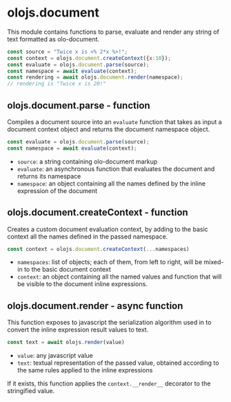 olojs.document
============================================================================
This module contains functions to parse, evaluate and render any string of
text formatted as olo-document.
  
```js
const source = "Twice x is <% 2*x %>!";
const context = olojs.document.createContext({x:10});
const evaluate = olojs.document.parse(source);
const namespace = await evaluate(context);
const rendering = await olojs.document.render(namespace);
// rendering is "Twice x is 20!"
```
  
olojs.document.parse - function
----------------------------------------------------------------------------
Compiles a document source into an `evaluate` function that takes as input
a document context object and returns the document namespace object.
  
```js
const evaluate = olojs.document.parse(source);
const namespace = await evaluate(context);
```
- `source`: a string containing olo-document markup
- `evaluate`: an asynchronous function that evaluates the document and 
  returns its namespace
- `namespace`: an object containing all the names defined by the inline 
  expression of the document
  
olojs.document.createContext - function
----------------------------------------------------------------------------
Creates a custom document evaluation context, by adding to the basic 
context all the names defined in the passed namespace.
  
```js
const context = olojs.document.createContext(...namespaces)
```
- `namespaces`: list of objects; each of them, from left to right, will be 
  mixed-in to the basic document context
- `context`: an object containing all the named values and function that
  will be visible to the document inline expressions.
  
olojs.document.render - async function
----------------------------------------------------------------------------
This function exposes to javascript the serialization algorithm used in
to convert the inline expression result values to text.
  
```js
const text = await olojs.render(value)
```

- `value`: any javascript value
- `text`: textual representation of the passed value, obtained according to
  the same rules applied to the inline expressions

If it exists, this function applies the `context.__render__` decorator to 
the stringified value.
  

